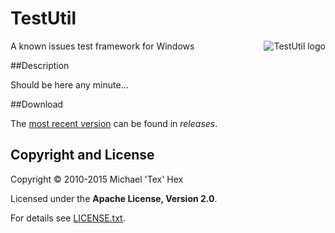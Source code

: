 TestUtil
========

<img src="https://github.com/texhex/testutil/raw/master/images/testutil_small.png" alt="TestUtil logo" title="TestUtil" align="right" />
 
A known issues test framework for Windows

##<a name="Desciption">Description</a>

Should be here any minute...

##<a name="Download">Download</a>

The [most recent version][3] can be found in _releases_. 

## Copyright and License
Copyright © 2010-2015 Michael 'Tex' Hex 

Licensed under the **Apache License, Version 2.0**.

For details see [LICENSE.txt][_licensetxt].



[direct-ref-image]: https://my.site.com/image.jpg
[_logo]:images/testutil_small.png
[_licensetxt]:license/LICENSE.txt
[3]:https://github.com/texhex/testutil/releases